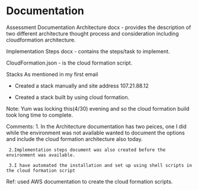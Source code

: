 # Documentation
Assessment Documentation
  Architecture docx - provides the description of two different architecture thought process and consideration including            cloudformation architecture.
  
  Implementation Steps docx - contains the steps/task to implement.
  
  CloudFormation.json - is the cloud formation script.

Stacks
  As mentioned in my first email
  
  - Created a stack manually and site address 107.21.88.12
  
  - Created a stack built by using cloud formation.
    
Note:
  Yum was locking this(4/30) evening and so the cloud formation build took long time to complete.

Comments:
     1. In the Architecture documentation has two peices, one I did while the environment was not available wanted to document the options and include the cloud formation architecture also today.
  
     2.Implementation steps document was also created before the environment was available. 
  
     3.I have automated the installation and set up using shell scripts in the cloud formation script
     
Ref:
    used AWS documentation to create the cloud formation scripts.
